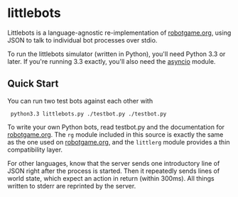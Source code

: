 littlebots
==========

Littlebots is a language-agnostic re-implementation of
[robotgame.org][], using JSON to talk to individual bot processes over
stdio.

To run the littlebots simulator (written in Python), you'll need
Python 3.3 or later. If you're running 3.3 exactly, you'll also need
the [asyncio][] module.

 [robotgame.org]: http://robotgame.org/
 [asyncio]: http://code.google.com/p/tulip/
 
 Quick Start
 -----------
 
 You can run two test bots against each other with
 
     python3.3 littlebots.py ./testbot.py ./testbot.py

To write your own Python bots, read testbot.py and the documentation
for [robotgame.org][]. The `rg` module included in this source is
exactly the same as the one used on [robotgame.org][], and the
`littlerg` module provides a thin compatibility layer.

For other languages, know that the server sends one introductory line
of JSON right after the process is started. Then it repeatedly sends
lines of world state, which expect an action in return (within
300ms). All things written to stderr are reprinted by the server.
